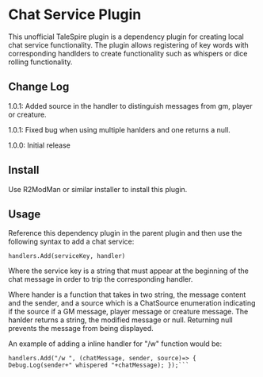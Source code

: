 # Chat Service Plugin

This unofficial TaleSpire plugin is a dependency plugin for creating local chat service functionality.
The plugin allows registering of key words with corresponding handlders to create functionality such
as whispers or dice rolling functionality.
 
## Change Log

1.0.1: Added source in the handler to distinguish messages from gm, player or creature.

1.0.1: Fixed bug when using multiple hanlders and one returns a null.

1.0.0: Initial release

## Install

Use R2ModMan or similar installer to install this plugin.
   
## Usage

Reference this dependency plugin in the parent plugin and then use the following syntax to add a chat
service:

```handlers.Add(serviceKey, handler)```

Where the service key is a string that must appear at the beginning of the chat message in order to trip
the corresponding handler.

Where hander is a function that takes in two string, the message content and the sender, and a source
which is a ChatSource enumeration indicating if the source if a GM message, player message or creature
message. The hanlder returns a string, the modified message or null. Returning null prevents the message
from being displayed.

An example of adding a inline handler for "/w" function would be:

```
handlers.Add("/w ", (chatMessage, sender, source)=> { Debug.Log(sender+" whispered "+chatMessage); });```


